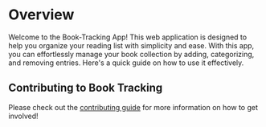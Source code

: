 # Overview

Welcome to the Book-Tracking App! This web application is designed to help you organize your reading list with simplicity and ease. With this app, you can effortlessly manage your book collection by adding, categorizing, and removing entries. Here's a quick guide on how to use it effectively.

## Contributing to Book Tracking 

Please check out the [contributing guide](./CONTRIBUTING.md) for more information on how to get involved!
